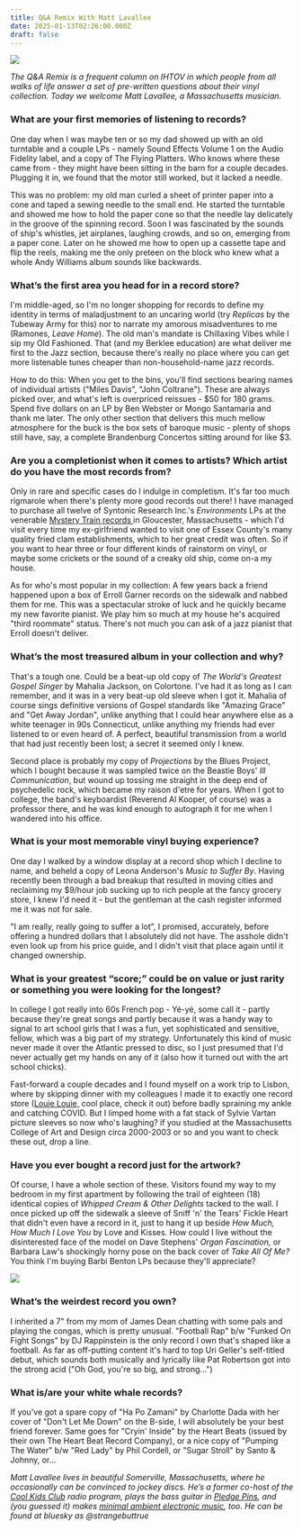 ```yaml
---
title: Q&A Remix With Matt Lavallee
date: 2025-01-13T02:26:00.000Z
draft: false
---
```

![](/images/upload/screenshot-2025-01-12-at-3.02.21 pm.png)

*The Q&A Remix is a frequent column on IHTOV in which people from all walks of life answer a set of pre-written questions about their vinyl collection. Today we welcome Matt Lavallee, a Massachusetts musician.*

### What are your first memories of listening to records?

One day when I was maybe ten or so my dad showed up with an old turntable and a couple LPs - namely Sound Effects Volume 1 on the Audio Fidelity label, and a copy of The Flying Platters. Who knows where these came from - they might have been sitting in the barn for a couple decades. Plugging it in, we found that the motor still worked, but it lacked a needle.

This was no problem: my old man curled a sheet of printer paper into a cone and taped a sewing needle to the small end. He started the turntable and showed me how to hold the paper cone so that the needle lay delicately in the groove of the spinning record. Soon I was fascinated by the sounds of ship's whistles, jet airplanes, laughing crowds, and so on, emerging from a paper cone. Later on he showed me how to open up a cassette tape and flip the reels, making me the only preteen on the block who knew what a whole Andy Williams album sounds like backwards.

### What’s the first area you head for in a record store?

I'm middle-aged, so I'm no longer shopping for records to define my identity in terms of maladjustment to an uncaring world (try *Replicas* by the Tubeway Army for this) nor to narrate my amorous misadventures to me (Ramones, *Leave Home*). The old man's mandate is Chillaxing Vibes while I sip my Old Fashioned. That (and my Berklee education) are what deliver me first to the Jazz section, because there's really no place where you can get more listenable tunes cheaper than non-household-name jazz records. 

How to do this: When you get to the bins, you'll find sections bearing names of individual artists ("Miles Davis", "John Coltrane"). These are always picked over, and what's left is overpriced reissues - $50 for 180 grams. Spend five dollars on an LP by Ben Webster or Mongo Santamaria and thank me later. The only other section that delivers this much mellow atmosphere for the buck is the box sets of baroque music - plenty of shops still have, say, a complete Brandenburg Concertos sitting around for like $3.

### Are you a completionist when it comes to artists? Which artist do you have the most records from?

Only in rare and specific cases do I indulge in completism. It's far too much rigmarole when there's plenty more good records out there! I have managed to purchase all twelve of Syntonic Research Inc.'s *Environments* LPs at the venerable [Mystery Train records ](https://mysterytrainrecords.com/)in Gloucester, Massachusetts - which I'd visit every time my ex-girlfriend wanted to visit one of Essex County's many quality fried clam establishments, which to her great credit was often. So if you want to hear three or four different kinds of rainstorm on vinyl, or maybe some crickets or the sound of a creaky old ship, come on-a my house.

As for who's most popular in my collection: A few years back a friend happened upon a box of Erroll Garner records on the sidewalk and nabbed them for me. This was a spectacular stroke of luck and he quickly became my new favorite pianist. We play him so much at my house he's acquired "third roommate" status. There's not much you can ask of a jazz pianist that Erroll doesn't deliver.

### What’s the most treasured album in your collection and why?

That's a tough one. Could be a beat-up old copy of *The World's Greatest Gospel Singer* by Mahalia Jackson, on Colortone. I've had it as long as I can remember, and it was in a very beat-up old sleeve when I got it. Mahalia of course sings definitive versions of Gospel standards like "Amazing Grace" and "Get Away Jordan", unlike anything that I could hear anywhere else as a white teenager in 90s Connecticut, unlike anything my friends had ever listened to or even heard of. A perfect, beautiful transmission from a world that had just recently been lost; a secret it seemed only I knew.

Second place is probably my copy of *Projections* by the Blues Project, which I bought because it was sampled twice on the Beastie Boys' *Ill Communication*, but wound up tossing me straight in the deep end of psychedelic rock, which became my raison d'etre for years. When I got to college, the band's keyboardist (Reverend Al Kooper, of course) was a professor there, and he was kind enough to autograph it for me when I wandered into his office.

### What is your most memorable vinyl buying experience?

One day I walked by a window display at a record shop which I decline to name, and beheld a copy of Leona Anderson's *Music to Suffer By*. Having recently been through a bad breakup that resulted in moving cities and reclaiming my $9/hour job sucking up to rich people at the fancy grocery store, I knew I'd need it - but the gentleman at the cash register informed me it was not for sale.

"I am really, really going to suffer a lot”, I promised, accurately, before offering a hundred dollars that I absolutely did not have. The asshole didn't even look up from his price guide, and I didn't visit that place again until it changed ownership.

### What is your greatest “score;” could be on value or just rarity or something you were looking for the longest?

In college I got really into 60s French pop - Yé-yé, some call it - partly because they're great songs and partly because it was a handy way to signal to art school girls that I was a fun, yet sophisticated and sensitive, fellow, which was a big part of my strategy. Unfortunately this kind of music never made it over the Atlantic pressed to disc, so I just presumed that I'd never actually get my hands on any of it (also how it turned out with the art school chicks).

Fast-forward a couple decades and I found myself on a work trip to Lisbon, where by skipping dinner with my colleagues I made it to exactly one record store ([Louie Louie,](https://www.louielouie.biz/) cool place, check it out) before badly spraining my ankle and catching COVID. But I limped home with a fat stack of Sylvie Vartan picture sleeves so now who's laughing? if you studied at the Massachusetts College of Art and Design circa 2000-2003 or so and you want to check these out, drop a line.

### Have you ever bought a record just for the artwork?

Of course, I have a whole section of these. Visitors found my way to my bedroom in my first apartment by following the trail of eighteen (18) identical copies of *Whipped Cream & Other Delights* tacked to the wall. I once picked up off the sidewalk a sleeve of Sniff 'n' the Tears' Fickle Heart that didn't even have a record in it, just to hang it up beside *How Much, How Much I Love You* by Love and Kisses. How could I live without the disinterested face of the model on Dave Stephens' *Organ Fascination,* or Barbara Law's shockingly horny pose on the back cover of *Take All Of Me?* You think I'm buying Barbi Benton LPs because they'll appreciate?

![](/images/upload/fb.jpg)

### What’s the weirdest record you own?

I inherited a 7" from my mom of James Dean chatting with some pals and playing the congas, which is pretty unusual. "Football Rap" b/w "Funked On Fight Songs" by DJ Rappinstein is the only record I own that's shaped like a football. As far as off-putting content it's hard to top Uri Geller's self-titled debut, which sounds both musically and lyrically like Pat Robertson got into the strong acid ("Oh God, you're so big, and strong...")

### What is/are your white whale records?

If you've got a spare copy of "Ha Po Zamani" by Charlotte Dada with her cover of "Don't Let Me Down" on the B-side, I will absolutely be your best friend forever. Same goes for "Cryin' Inside" by the Heart Beats (issued by their own The Heart Beat Record Company), or a nice copy of "Pumping The Water" b/w "Red Lady" by Phil Cordell, or "Sugar Stroll" by Santo & Johnny, or…

*Matt Lavallee lives in beautiful Somerville, Massachusetts, where he occasionally can be convinced to jockey discs. He’s a former co-host of the [Cool Kids Club](https://c00lkidsclub.tumblr.com/page/14) radio program, plays the bass guitar in [Pledge Pins](https://pledgepins.bandcamp.com/album/we-dont-mind-dancin), and (you guessed it) makes [minimal ambient electronic music](https://surreptitiousmusic.bandcamp.com/), too. He can be found at bluesky as @strangebuttrue*
